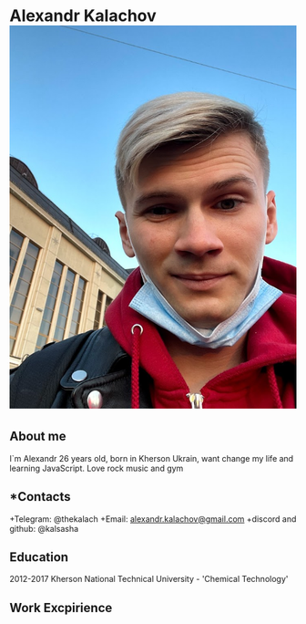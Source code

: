 # Alexandr Kalachov ![ava](ava.jpg 'itsme')

## About me

I`m Alexandr 26 years old, born in Kherson Ukrain, want change my life and learning JavaScript. Love rock music and gym

## \*Contacts

+Telegram: @thekalach
+Email: alexandr.kalachov@gmail.com
+discord and github: @kalsasha

## Education

2012-2017 Kherson National Technical University - 'Chemical Technology'

## Work Excpirience
